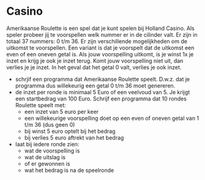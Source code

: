# Casino

Amerikaanse Roulette is een spel dat je kunt spelen bij Holland Casino. Als speler probeer jij te voorspellen welk nummer er in de cilinder valt. Er zijn in totaal 37 nummers: 0 t/m 36. Er zijn verschillende mogelijkheden om de uitkomst te voorspellen. Een variant is dat je voorspelt dat de uitkomst een even of een oneven getal is. Als jouw voorspelling uitkomt, is je winst 1x je inzet en krijg je ook je inzet terug. Komt jouw voorspelling niet uit, dan verlies je je inzet. In het geval dat het getal 0 valt, verlies je ook inzet.
- schrjif een programma dat Amerikaanse Roulette speelt. D.w.z. dat je programma dus willekeurig een getal 0 t/m 36 moet genereren.
- de inzet per ronde is minimaal 5 Euro of een veelvoud van 5. Je krijgt een startbedrag van 100 Euro. Schrijf een programma dat 10 rondes Roulette speelt met:
    - een inzet van 5 euro per keer 
    - een willekeurige voorspelling doet op een even of oneven getal van 1 t/m 36 (dus geen 0)
    - bij winst 5 euro optelt bij het bedrag
    - bij verlies 5 euro aftrekt van het bedrag
- laat bij iedere ronde zien:
    - wat de voorspelling is
    - wat de uitslag is
    - of er gewonnen is
    - wat het bedrag is na de speelronde
